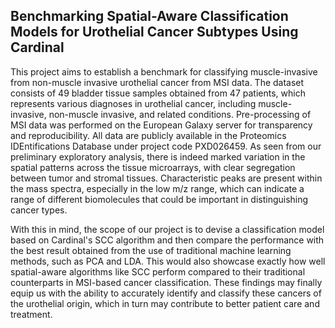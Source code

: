 ## Benchmarking Spatial-Aware Classification Models for Urothelial Cancer Subtypes Using Cardinal


This project aims to establish a benchmark for classifying muscle-invasive from non-muscle invasive urothelial cancer from MSI data. The dataset consists of 49 bladder tissue samples obtained from 47 patients, which represents various diagnoses in urothelial cancer, including muscle-invasive, non-muscle invasive, and related conditions. Pre-processing of MSI data was performed on the European Galaxy server for transparency and reproducibility. All data are publicly available in the Proteomics IDEntifications Database under project code PXD026459. As seen from our preliminary exploratory analysis, there is indeed marked variation in the spatial patterns across the tissue microarrays, with clear segregation between tumor and stromal tissues. Characteristic peaks are present within the mass spectra, especially in the low m/z range, which can indicate a range of different biomolecules that could be important in distinguishing cancer types.

With this in mind, the scope of our project is to devise a classification model based on Cardinal's SCC algorithm and then compare the performance with the best result obtained from the use of traditional machine learning methods, such as PCA and LDA. This would also showcase exactly how well spatial-aware algorithms like SCC perform compared to their traditional counterparts in MSI-based cancer classification. These findings may finally equip us with the ability to accurately identify and classify these cancers of the urothelial origin, which in turn may contribute to better patient care and treatment.



